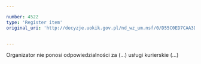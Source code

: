 ```yaml
---

number: 4522
type: 'Register item'
original_uri: 'http://decyzje.uokik.gov.pl/nd_wz_um.nsf/0/D55C0ED7CAA3D635C1257B56002854F6?OpenDocument'


---
```


Organizator nie ponosi odpowiedzialności za (...) usługi kurierskie (...)
